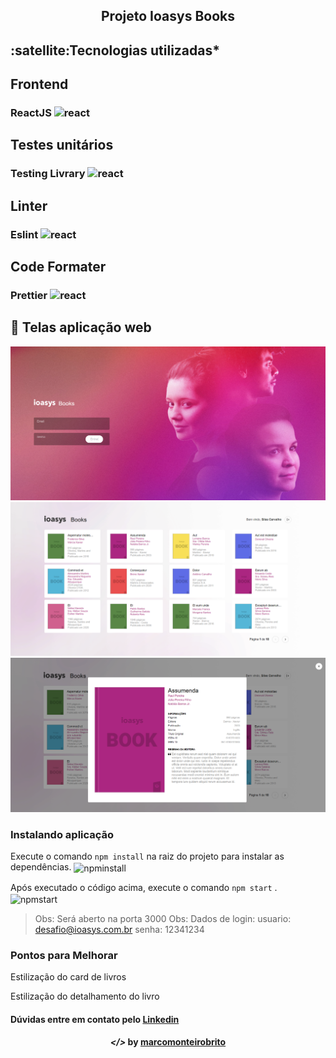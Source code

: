 <h2 align="center">Projeto Ioasys Books</h2>

<h2><strong>:satellite:Tecnologias utilizadas*</strong></h2>

<h2>Frontend</h2>
<h3>ReactJS <img src="imagens/react.png" alt="react" height="18"> </h3>

<h2>Testes unitários</h2>
<h3>Testing Livrary <img src="imagens/react.png" alt="react" height="18"> </h3>

<h2>Linter</h2>
<h3>Eslint <img src="imagens/react.png" alt="react" height="18"> </h3>

<h2>Code Formater</h2>
<h3>Prettier <img src="imagens/react.png" alt="react" height="18"> </h3>

## 🚀 Telas aplicação web

<p align="center">
	<img alt="" title="" src="readme/login.png">
	<img alt="" title="" src="readme/3.PNG">
	<img alt="" title="" src="readme/2.PNG">
</p>

### Instalando aplicação

Execute o comando `npm install` na raiz do projeto para instalar as dependências.
<img align="center" alt="npminstall" src="imagens/npminstall.PNG">

Após executado o código acima, execute o comando `npm start` .
<img align="center" alt="npmstart" src="imagens/npmstart.PNG">

> Obs: Será aberto na porta 3000
> Obs: Dados de login: usuario: desafio@ioasys.com.br senha: 12341234

### Pontos para Melhorar

<p>Estilização do card de livros</p>
<p>Estilização do detalhamento do livro</p>

<h4>Dúvidas entre em contato pelo <a href="https://www.linkedin.com/in/marco-antonio-monteiro-de-brito-541ba0144/" target="_blank">Linkedin</a> </h4>

<h4 align="center"> <em>&lt;/&gt;</em> by <a href="https://github.com/marcomonteirobrito" target="_blank">marcomonteirobrito</a> </h4>

